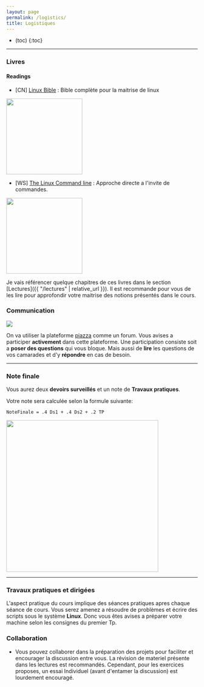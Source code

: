 ```yaml
---
layout: page
permalink: /logistics/
title: Logistiques
---
```


<!-- * (The list will be replaced with the table of contents.) -->
* (toc)
{:toc}

***

### Livres

#### Readings

- [CN] [Linux Bible](https://www.amazon.fr/Linux-Bible-Christopher-Negus/dp/1119578884) : Bible complète pour la maitrise de linux
<div class="center">
  <img src="{{ site.url }}{{ site.baseurl }}/assets/img/linux_bible.jpg"
  width="200" height="200">
</div>

- [WS] [ The Linux Command line](https://nostarch.com/tlcl2) : Approche directe
a l'invite de commandes.


<div class="center">
  <img src="{{ site.url }}{{ site.baseurl }}/assets/img/linux_command_line.png"
  width="200" height="200">
</div>

Je vais référencer quelque chapitres de ces livres dans le section [Lectures]({{ "/lectures" | relative_url }}). Il est recommande pour vous de les lire pour approfondir votre maitrise des notions présentés dans le cours.


### Communication


<div class="center">
  <img src="{{ site.url }}{{ site.baseurl }}/assets/img/piazza.png">
</div>

On va utiliser la plateforme [piazza](https://piazza.com/) comme un forum. Vous
avises a participer **activement** dans cette plateforme. Une participation
consiste soit a **poser des questions** qui vous bloque. Mais aussi de **lire**
les questions de vos camarades et d'y **répondre** en cas de besoin.

***

### Note finale

Vous aurez deux **devoirs surveillés** et un note de **Travaux pratiques**. 

Votre note sera calculée selon la formule suivante:

```shell
NoteFinale = .4 Ds1 + .4 Ds2 + .2 TP
```


<div class="center">
  <img src="{{ site.url }}{{ site.baseurl }}/assets/img/grading.png" width="400">
</div>


***

### Travaux pratiques et dirigées


L'aspect pratique du cours implique des séances pratiques apres chaque séance de
cours. Vous serez amenez a résoudre de problèmes et écrire des scripts sous le
système **Linux**. Donc vous êtes avises a préparer votre machine selon les
consignes du premier Tp.





### Collaboration


- Vous pouvez collaborer dans la préparation des projets pour faciliter et
encourager la discussion entre vous. La révision de materiel présente dans les
lectures est recommandés. Cependant, pour les exercices proposes, un essai
Individuel (avant d'entamer la discussion) est lourdement encouragé.



